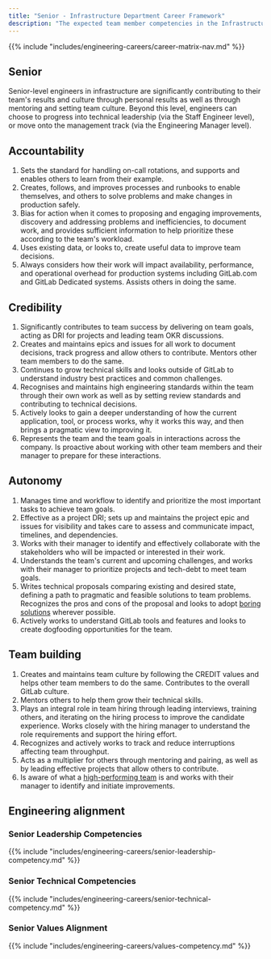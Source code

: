```yaml
---
title: "Senior - Infrastructure Department Career Framework"
description: "The expected team member competencies in the Infrastructure department at GitLab for the Senior job level."
---
```


{{% include "includes/engineering-careers/career-matrix-nav.md" %}}

## Senior

Senior-level engineers in infrastructure are significantly contributing to their team's results and culture through personal results as well as through mentoring and setting team culture. Beyond this level, engineers can choose to progress into technical leadership (via the Staff Engineer level), or move onto the management track (via the Engineering Manager level).

## Accountability

1. Sets the standard for handling on-call rotations, and supports and enables others to learn from their example.
1. Creates, follows, and improves processes and runbooks to enable themselves, and others to solve problems and make changes in production safely.
1. Bias for action when it comes to proposing and engaging improvements, discovery and addressing problems and inefficiencies, to document work, and provides sufficient information to help prioritize these according to the team's workload.
1. Uses existing data, or looks to, create useful data to improve team decisions.
1. Always considers how their work will impact availability, performance, and operational overhead for production systems including GitLab.com and GitLab Dedicated systems. Assists others in doing the same.

## Credibility

1. Significantly contributes to team success by delivering on team goals, acting as DRI for projects and leading team OKR discussions.
1. Creates and maintains epics and issues for all work to document decisions, track progress and allow others to contribute. Mentors other team members to do the same.
1. Continues to grow technical skills and looks outside of GitLab to understand industry best practices and common challenges.
1. Recognises and maintains high engineering standards within the team through their own work as well as by setting review standards and contributing to technical decisions.
1. Actively looks to gain a deeper understanding of how the current application, tool, or process works, why it works this way, and then brings a pragmatic view to improving it.
1. Represents the team and the team goals in interactions across the company. Is proactive about working with other team members and their manager to prepare for these interactions.

## Autonomy

1. Manages time and workflow to identify and prioritize the most important tasks to achieve team goals.
1. Effective as a project DRI; sets up and maintains the project epic and issues for visibility and takes care to assess and communicate impact, timelines, and dependencies.
1. Works with their manager to identify and effectively collaborate with the stakeholders who will be impacted or interested in their work.
1. Understands the team's current and upcoming challenges, and works with their manager to prioritize projects and tech-debt to meet team goals.
1. Writes technical proposals comparing existing and desired state, defining a path to pragmatic and feasible solutions to team problems. Recognizes the pros and cons of the proposal and looks to adopt [boring solutions](/handbook/values/#boring-solutions) wherever possible.
1. Actively works to understand GitLab tools and features and looks to create dogfooding opportunities for the team.

## Team building

1. Creates and maintains team culture by following the CREDIT values and helps other team members to do the same. Contributes to the overall GitLab culture.
1. Mentors others to help them grow their technical skills.
1. Plays an integral role in team hiring through leading interviews, training others, and iterating on the hiring process to improve the candidate experience. Works closely with the hiring manager to understand the role requirements and support the hiring effort.
1. Recognizes and actively works to track and reduce interruptions affecting team throughput.
1. Acts as a multiplier for others through mentoring and pairing, as well as by leading effective projects that allow others to contribute.
1. Is aware of what a [high-performing team](/handbook/leadership/build-high-performing-teams/#what-makes-a-high-performing-team-at-gitlab) is and works with their manager to identify and initiate improvements.

## Engineering alignment

### Senior Leadership Competencies

{{% include "includes/engineering-careers/senior-leadership-competency.md" %}}
  
### Senior Technical Competencies

{{% include "includes/engineering-careers/senior-technical-competency.md" %}}

### Senior Values Alignment

{{% include "includes/engineering-careers/values-competency.md" %}}
